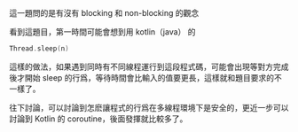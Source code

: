 這一題問的是有沒有 blocking 和 non-blocking 的觀念

看到這題目，第一時間可能會想到用 kotlin（java） 的

```kotlin
Thread.sleep(n)
```

這樣的做法，如果遇到同時有不同線程運行到這段程式碼，可能會出現等對方完成後才開始 sleep 的行爲，等待時間會比輸入的值要更長，這樣就和題目要求的不一樣了。

往下討論，可以討論到怎麽讓程式的行爲在多線程環境下是安全的，更近一步可以討論到  Kotlin 的 coroutine，後面發揮就比較多了。
